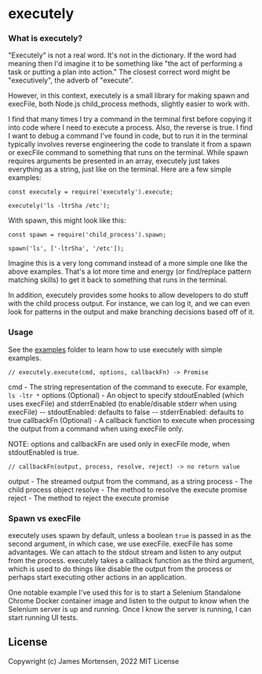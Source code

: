 # executely

### What is executely?

"Executely" is not a real word. It's not in the dictionary. If the word had meaning then I'd imagine it to be something like "the act of performing a task or putting a plan into action."  The closest correct word might be "executively", the adverb of "execute".

However, in this context, executely is a small library for making spawn and execFile, both Node.js child_process methods, slightly easier to work with.

I find that many times I try a command in the terminal first before copying it into code where I need to execute a process. Also, the reverse is true. I find I want to debug a command I've found in code, but to run it in the terminal typically involves reverse engineering the code to translate it from a spawn or execFile command to something that runs on the terminal. While spawn requires arguments be presented in an array, executely just takes everything as a string, just like on the terminal. Here are a few simple examples:

```
const executely = require('executely').execute;

executely('ls -ltrSha /etc');
```

With spawn, this might look like this:

```
const spawn = require('child_process').spawn;

spawn('ls', ['-ltrSha', '/etc']);
```

Imagine this is a very long command instead of a more simple one like the above examples. That's a lot more time and energy (or find/replace pattern matching skills) to get it back to something that runs in the terminal.

In addition, executely provides some hooks to allow developers to do stuff with the child process output. For instance, we can log it, and we can even look for patterns in the output and make branching decisions based off of it.

### Usage

See the [examples](https://github.com/jamesmortensen/executely/tree/master/examples) folder to learn how to use executely with simple examples.

```
// executely.execute(cmd, options, callbackFn) -> Promise
```

cmd - The string representation of the command to execute. For example, `ls -ltr *`
options (Optional) - An object to specify stdoutEnabled (which uses execFile) and stderrEnabled (to enable/disable stderr when using execFile)
-- stdoutEnabled: defaults to false
-- stderrEnabled: defaults to true
callbackFn (Optional) - A callback function to execute when processing the output from a command when using execFile only.

NOTE: options and callbackFn are used only in execFile mode, when stdoutEnabled is true.

```
// callbackFn(output, process, resolve, reject) -> no return value
```

output - The streamed output from the command, as a string
process - The child process object
resolve - The method to resolve the execute promise
reject - The method to reject the execute promise


### Spawn vs execFile

executely uses spawn by default, unless a boolean `true` is passed in as the second argument, in which case, we use execFile. execFile has some advantages. We can attach to the stdout stream and listen to any output from the process. executely takes a callback function as the third argument, which is used to do things like disable the output from the process or perhaps start executing other actions in an application.

One notable example I've used this for is to start a Selenium Standalone Chrome Docker container image and listen to the output to know when the Selenium server is up and running. Once I know the server is running, I can start running UI tests. 

## License

Copywright (c) James Mortensen, 2022 MIT License
